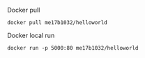 Docker pull
```
docker pull me17b1032/helloworld
```

Docker local run
```
docker run -p 5000:80 me17b1032/helloworld
```